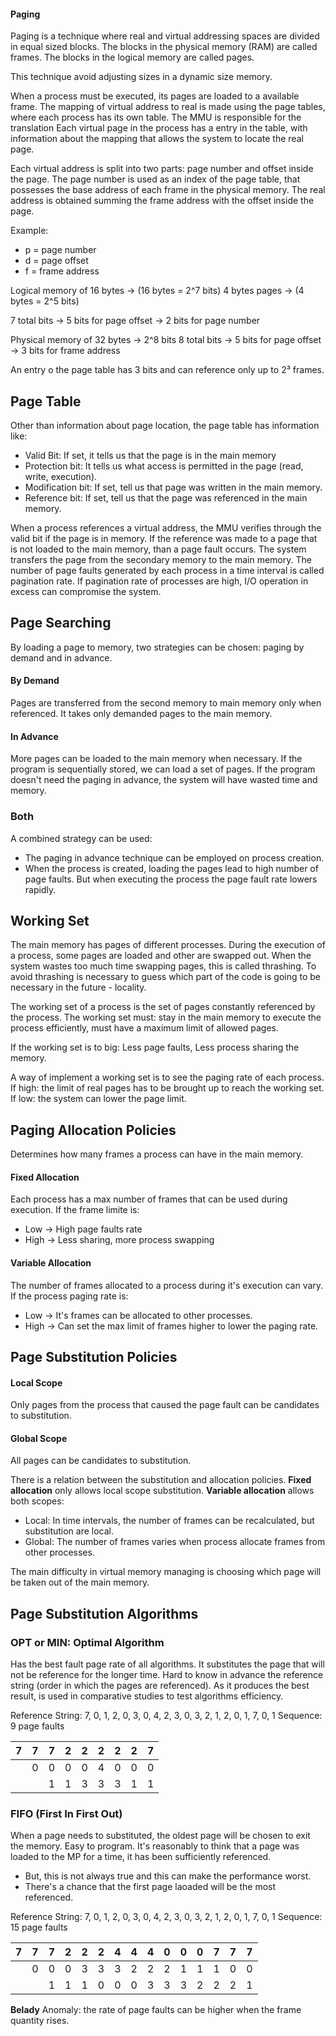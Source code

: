 #### Paging
Paging is a technique where real and virtual addressing spaces are divided in equal sized blocks.
The blocks in the physical memory (RAM) are called frames.
The blocks in the logical memory are called pages.

This technique avoid adjusting sizes in a dynamic size memory.

When a process must be executed, its pages are loaded to a available frame. The mapping of virtual address to real is made using the page tables, where each process has its own table. The MMU is responsible for the translation
Each virtual page in the process has a entry in the table, with information about the mapping that allows the system to locate the real page.

Each virtual address is split into two parts: page number and offset inside the page.
The page number is used as an index of the page table, that possesses the base address of each frame in the physical memory.
The real address is obtained summing the frame address with the offset inside the page.

Example:
- p = page number
- d = page offset
- f = frame address

Logical memory of 16 bytes -> (16 bytes = 2^7 bits)
4 bytes pages -> (4 bytes = 2^5 bits)

7 total bits -> 5 bits for page offset -> 2 bits for page number


Physical memory of 32 bytes -> 2^8 bits
8 total bits -> 5 bits for page offset -> 3 bits for frame address

An entry o the page table has 3 bits and can reference only up to 2³ frames.

## Page Table 
Other than information about page location, the page table has information like:
- Valid Bit: If set, it tells us that the page is in the main memory
- Protection bit: It tells us what access is permitted in the page (read, write, execution).
- Modification bit: If set, tell us that page was written in the main memory.
- Reference bit: If set, tell us that the page was referenced in the main memory.

When a process references a virtual address, the MMU verifies through the valid bit if the page is in memory.
If the reference was made to a page that is not loaded to the main memory, than a page fault occurs. The system transfers the page from the secondary memory to the main memory.
The number of page faults generated by each process in a time interval is called pagination rate.
If pagination rate of processes are high, I/O operation in excess can compromise the system.

## Page Searching
By loading a page to memory, two strategies can be chosen: paging by demand and in advance.
#### By Demand 
Pages are transferred from the second memory  to main memory only when referenced.
It takes only demanded pages to the main memory.

#### In Advance
More pages can be loaded to the main memory when necessary. If the program is sequentially stored, we can load a set of pages.
If the program doesn't need the paging in advance, the system will have wasted time and memory.

### Both
A combined strategy can be used:
- The paging in advance technique can be employed on process creation.
- When the process is created, loading the pages lead to high number of page faults. But when executing the process the page fault rate lowers rapidly.


## Working Set
The main memory has pages of different processes.
During the execution of a process, some pages are loaded and other are swapped out.
When the system wastes too much time swapping pages, this is called thrashing.
To avoid thrashing is necessary to guess which part of the code is going to be necessary in the future - locality.

The working set of a process is the set of pages constantly referenced by the process.
The working set must: stay in the main memory to execute the process efficiently, must have a maximum limit of allowed pages.

If the working set is to big: Less page faults, Less process sharing the memory.

A way of implement a working set is to see the paging rate of each process.
If high: the limit of real pages has to be brought up to reach the working set.
If low: the system can lower the page limit.

## Paging Allocation Policies
Determines how many frames a process can have in the main memory.
#### Fixed Allocation
Each process has a max number of frames that can be used during execution.
If the frame limite is:
- Low -> High page faults rate
- High -> Less sharing, more process swapping
#### Variable Allocation
The number of frames allocated to a process during it's execution can vary.
If the process paging rate is:
- Low -> It's frames can be allocated to other processes.
- High -> Can set the max limit of frames higher to lower the paging rate.

## Page Substitution Policies
#### Local Scope
Only pages from the process that caused the page fault can be candidates to substitution.
#### Global Scope
All pages can be candidates to substitution.

There is a relation between the substitution and allocation policies.
**Fixed allocation** only allows local scope substitution.
**Variable allocation** allows both scopes:
- Local: In time intervals, the number of frames can be recalculated, but substitution are local.
- Global: The number of frames varies when process allocate frames from other processes.

The main difficulty in virtual memory managing is choosing which page will be taken out of the main memory.

## Page Substitution Algorithms
### OPT or MIN: Optimal Algorithm
Has the best fault page rate of all algorithms.
It substitutes the page that will not be reference for the longer time.
Hard to know in advance the reference string (order in which the pages are referenced).
As it produces the best result, is used in comparative studies to test algorithms efficiency.

Reference String: 
	7, 0, 1, 2, 0, 3, 0, 4, 2, 3, 0, 3, 2, 1, 2, 0, 1, 7, 0, 1
Sequence:
9 page faults

| 7   | 7   | 7   | 2   | 2   | 2   | 2   | 2   | 7   |
| --- | --- | --- | --- | --- | --- | --- | --- | --- |
|     | 0   | 0   | 0   | 0   | 4   | 0   | 0   | 0   |
|     |     | 1   | 1   | 3   | 3   | 3   | 1   | 1   |

### FIFO (First In First Out)
When a page needs to substituted, the oldest page will be chosen to exit the memory.
Easy to program.
It's reasonably to think that a page was loaded to the MP for a time, it has been sufficiently  referenced.
- But, this is not always true and this can make the performance worst.
- There's a chance that the first page laoaded will be the most referenced.

Reference String: 
	7, 0, 1, 2, 0, 3, 0, 4, 2, 3, 0, 3, 2, 1, 2, 0, 1, 7, 0, 1
Sequence:
15 page faults

| 7   | 7   | 7   | 2   | 2   | 2   | 4   | 4   | 4   | 0   | 0   | 0   | 7   | 7   | 7   |
| --- | --- | --- | --- | --- | --- | --- | --- | --- | --- | --- | --- | --- | --- | --- |
|     | 0   | 0   | 0   | 3   | 3   | 3   | 2   | 2   | 2   | 1   | 1   | 1   | 0   | 0   |
|     |     | 1   | 1   | 1   | 0   | 0   | 0   | 3   | 3   | 3   | 2   | 2   | 2   | 1   |

**Belady** Anomaly: the rate of page faults can be higher when the frame quantity rises.